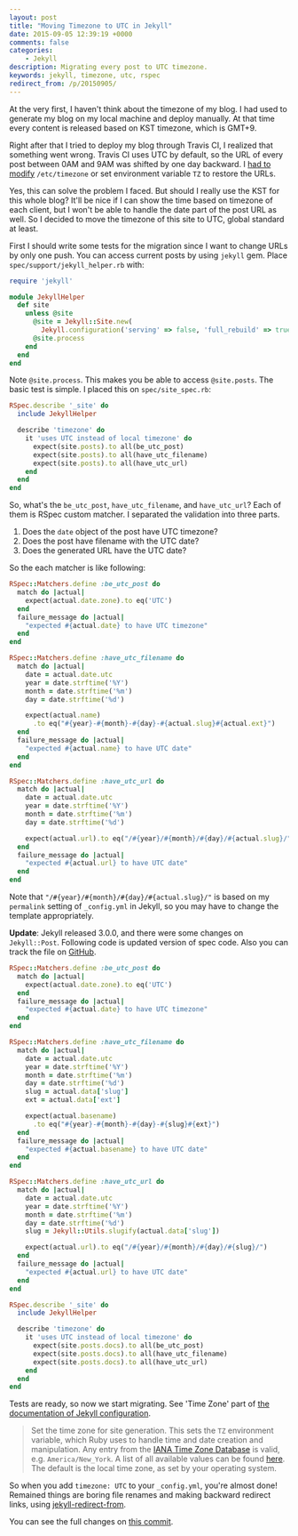 ```yaml
---
layout: post
title: "Moving Timezone to UTC in Jekyll"
date: 2015-09-05 12:39:19 +0000
comments: false
categories:
    - Jekyll
description: Migrating every post to UTC timezone.
keywords: jekyll, timezone, utc, rspec
redirect_from: /p/20150905/
---
```


At the very first, I haven't think about the timezone of my blog. I had used to
generate my blog on my local machine and deploy manually. At that time every
content is released based on KST timezone, which is GMT+9.

Right after that I tried to deploy my blog through Travis CI, I realized that
something went wrong. Travis CI uses UTC by default, so the URL of every post
between 0AM and 9AM was shifted by one day backward. I
[had to modify](https://github.com/yous/yous.github.io/commit/0bd96e27320a82c9fee0d1413c744300d1e1af08)
`/etc/timezone` or set environment variable `TZ` to restore the URLs.

Yes, this can solve the problem I faced. But should I really use the KST for
this whole blog? It'll be nice if I can show the time based on timezone of each
client, but I won't be able to handle the date part of the post URL as well. So
I decided to move the timezone of this site to UTC, global standard at least.

First I should write some tests for the migration since I want to change URLs by
only one push. You can access current posts by using `jekyll` gem. Place
`spec/support/jekyll_helper.rb` with:

``` ruby
require 'jekyll'

module JekyllHelper
  def site
    unless @site
      @site = Jekyll::Site.new(
        Jekyll.configuration('serving' => false, 'full_rebuild' => true))
      @site.process
    end
  end
end
```

Note `@site.process`. This makes you be able to access `@site.posts`. The basic
test is simple. I placed this on `spec/site_spec.rb`:

``` ruby
RSpec.describe '_site' do
  include JekyllHelper

  describe 'timezone' do
    it 'uses UTC instead of local timezone' do
      expect(site.posts).to all(be_utc_post)
      expect(site.posts).to all(have_utc_filename)
      expect(site.posts).to all(have_utc_url)
    end
  end
end
```

So, what's the `be_utc_post`, `have_utc_filename`, and `have_utc_url`? Each of
them is RSpec custom matcher. I separated the validation into three parts.

1. Does the `date` object of the post have UTC timezone?
2. Does the post have filename with the UTC date?
3. Does the generated URL have the UTC date?

So the each matcher is like following:

``` ruby
RSpec::Matchers.define :be_utc_post do
  match do |actual|
    expect(actual.date.zone).to eq('UTC')
  end
  failure_message do |actual|
    "expected #{actual.date} to have UTC timezone"
  end
end

RSpec::Matchers.define :have_utc_filename do
  match do |actual|
    date = actual.date.utc
    year = date.strftime('%Y')
    month = date.strftime('%m')
    day = date.strftime('%d')

    expect(actual.name)
      .to eq("#{year}-#{month}-#{day}-#{actual.slug}#{actual.ext}")
  end
  failure_message do |actual|
    "expected #{actual.name} to have UTC date"
  end
end

RSpec::Matchers.define :have_utc_url do
  match do |actual|
    date = actual.date.utc
    year = date.strftime('%Y')
    month = date.strftime('%m')
    day = date.strftime('%d')

    expect(actual.url).to eq("/#{year}/#{month}/#{day}/#{actual.slug}/")
  end
  failure_message do |actual|
    "expected #{actual.url} to have UTC date"
  end
end
```

Note that `"/#{year}/#{month}/#{day}/#{actual.slug}/"` is based on my
`permalink` setting of `_config.yml` in Jekyll, so you may have to change the
template appropriately.

**Update**: Jekyll released 3.0.0, and there were some changes on
`Jekyll::Post`. Following code is updated version of spec code. Also you can
track the file on
[GitHub](https://github.com/yous/yous.github.io/blob/source/spec/site_spec.rb).

``` ruby
RSpec::Matchers.define :be_utc_post do
  match do |actual|
    expect(actual.date.zone).to eq('UTC')
  end
  failure_message do |actual|
    "expected #{actual.date} to have UTC timezone"
  end
end

RSpec::Matchers.define :have_utc_filename do
  match do |actual|
    date = actual.date.utc
    year = date.strftime('%Y')
    month = date.strftime('%m')
    day = date.strftime('%d')
    slug = actual.data['slug']
    ext = actual.data['ext']

    expect(actual.basename)
      .to eq("#{year}-#{month}-#{day}-#{slug}#{ext}")
  end
  failure_message do |actual|
    "expected #{actual.basename} to have UTC date"
  end
end

RSpec::Matchers.define :have_utc_url do
  match do |actual|
    date = actual.date.utc
    year = date.strftime('%Y')
    month = date.strftime('%m')
    day = date.strftime('%d')
    slug = Jekyll::Utils.slugify(actual.data['slug'])

    expect(actual.url).to eq("/#{year}/#{month}/#{day}/#{slug}/")
  end
  failure_message do |actual|
    "expected #{actual.url} to have UTC date"
  end
end

RSpec.describe '_site' do
  include JekyllHelper

  describe 'timezone' do
    it 'uses UTC instead of local timezone' do
      expect(site.posts.docs).to all(be_utc_post)
      expect(site.posts.docs).to all(have_utc_filename)
      expect(site.posts.docs).to all(have_utc_url)
    end
  end
end
```

Tests are ready, so now we start migrating. See 'Time Zone' part of
[the documentation of Jekyll configuration](http://jekyllrb.com/docs/configuration/#global-configuration).

> Set the time zone for site generation. This sets the `TZ` environment
> variable, which Ruby uses to handle time and date creation and manipulation.
> Any entry from the [IANA Time Zone Database](http://en.wikipedia.org/wiki/Tz_database)
> is valid, e.g. `America/New_York`. A list of all available values can be found
> [here](http://en.wikipedia.org/wiki/List_of_tz_database_time_zones). The
> default is the local time zone, as set by your operating system.

So when you add `timezone: UTC` to your `_config.yml`, you're almost done!
Remained things are boring file renames and making backward redirect links,
using [jekyll-redirect-from](https://github.com/jekyll/jekyll-redirect-from).

You can see the full changes on
[this commit](https://github.com/yous/yous.github.io/commit/4aae28ea371af67cb099a249f2c4f7a5bb1be723).
